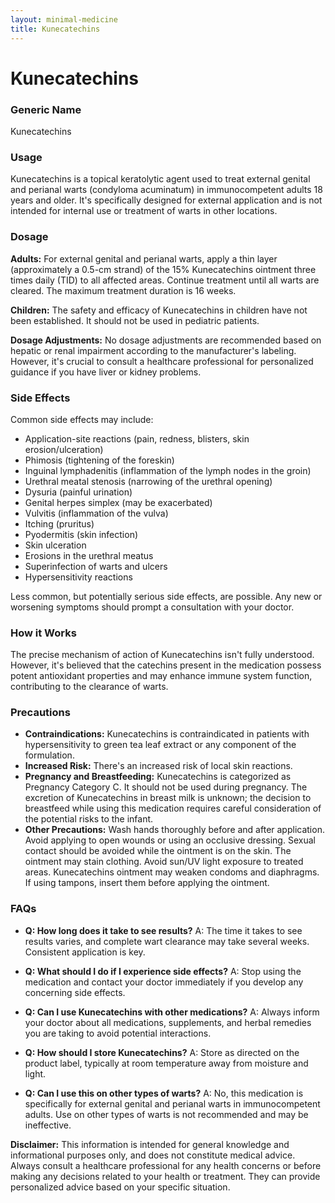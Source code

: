 ```yaml
---
layout: minimal-medicine
title: Kunecatechins
---
```


# Kunecatechins
### Generic Name
Kunecatechins

### Usage
Kunecatechins is a topical keratolytic agent used to treat external genital and perianal warts (condyloma acuminatum) in immunocompetent adults 18 years and older.  It's specifically designed for external application and is not intended for internal use or treatment of warts in other locations.

### Dosage
**Adults:** For external genital and perianal warts, apply a thin layer (approximately a 0.5-cm strand) of the 15% Kunecatechins ointment three times daily (TID) to all affected areas. Continue treatment until all warts are cleared.  The maximum treatment duration is 16 weeks.

**Children:** The safety and efficacy of Kunecatechins in children have not been established.  It should not be used in pediatric patients.

**Dosage Adjustments:**  No dosage adjustments are recommended based on hepatic or renal impairment according to the manufacturer's labeling.  However, it's crucial to consult a healthcare professional for personalized guidance if you have liver or kidney problems.


### Side Effects
Common side effects may include:

* Application-site reactions (pain, redness, blisters, skin erosion/ulceration)
* Phimosis (tightening of the foreskin)
* Inguinal lymphadenitis (inflammation of the lymph nodes in the groin)
* Urethral meatal stenosis (narrowing of the urethral opening)
* Dysuria (painful urination)
* Genital herpes simplex (may be exacerbated)
* Vulvitis (inflammation of the vulva)
* Itching (pruritus)
* Pyodermitis (skin infection)
* Skin ulceration
* Erosions in the urethral meatus
* Superinfection of warts and ulcers
* Hypersensitivity reactions

Less common, but potentially serious side effects, are possible.  Any new or worsening symptoms should prompt a consultation with your doctor.


### How it Works
The precise mechanism of action of Kunecatechins isn't fully understood.  However, it's believed that the catechins present in the medication possess potent antioxidant properties and may enhance immune system function, contributing to the clearance of warts.


### Precautions
* **Contraindications:** Kunecatechins is contraindicated in patients with hypersensitivity to green tea leaf extract or any component of the formulation.
* **Increased Risk:** There's an increased risk of local skin reactions.
* **Pregnancy and Breastfeeding:**  Kunecatechins is categorized as Pregnancy Category C. It should not be used during pregnancy.  The excretion of Kunecatechins in breast milk is unknown; the decision to breastfeed while using this medication requires careful consideration of the potential risks to the infant.
* **Other Precautions:** Wash hands thoroughly before and after application. Avoid applying to open wounds or using an occlusive dressing. Sexual contact should be avoided while the ointment is on the skin.  The ointment may stain clothing.  Avoid sun/UV light exposure to treated areas. Kunecatechins ointment may weaken condoms and diaphragms.  If using tampons, insert them before applying the ointment.

### FAQs

* **Q: How long does it take to see results?** A: The time it takes to see results varies, and complete wart clearance may take several weeks.  Consistent application is key.

* **Q: What should I do if I experience side effects?** A: Stop using the medication and contact your doctor immediately if you develop any concerning side effects.

* **Q: Can I use Kunecatechins with other medications?** A: Always inform your doctor about all medications, supplements, and herbal remedies you are taking to avoid potential interactions.

* **Q: How should I store Kunecatechins?** A: Store as directed on the product label, typically at room temperature away from moisture and light.

* **Q: Can I use this on other types of warts?** A: No, this medication is specifically for external genital and perianal warts in immunocompetent adults.  Use on other types of warts is not recommended and may be ineffective.


**Disclaimer:** This information is intended for general knowledge and informational purposes only, and does not constitute medical advice. Always consult a healthcare professional for any health concerns or before making any decisions related to your health or treatment.  They can provide personalized advice based on your specific situation.
